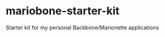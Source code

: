 mariobone-starter-kit
=====================

Starter kit for my personal Backbone/Marionette applications
